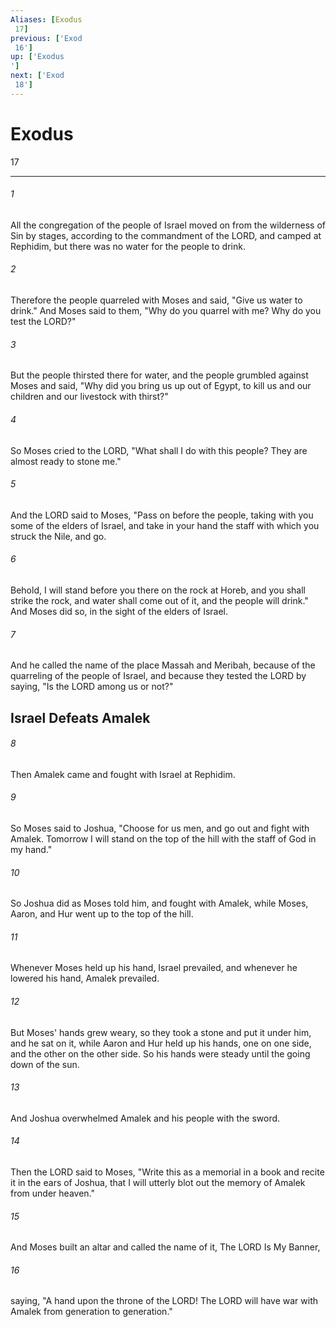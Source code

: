 ```yaml
---
Aliases: [Exodus 17]
previous: ['Exod 16']
up: ['Exodus']
next: ['Exod 18']
---
```

# Exodus 17

***
 

###### 1 
All the congregation of the people of Israel moved on from the wilderness of Sin by stages, according to the commandment of the LORD, and camped at Rephidim, but there was no water for the people to drink.  

###### 2 
Therefore the people quarreled with Moses and said, "Give us water to drink." And Moses said to them, "Why do you quarrel with me? Why do you test the LORD?"  

###### 3 
But the people thirsted there for water, and the people grumbled against Moses and said, "Why did you bring us up out of Egypt, to kill us and our children and our livestock with thirst?"  

###### 4 
So Moses cried to the LORD, "What shall I do with this people? They are almost ready to stone me."  

###### 5 
And the LORD said to Moses, "Pass on before the people, taking with you some of the elders of Israel, and take in your hand the staff with which you struck the Nile, and go.  

###### 6 
Behold, I will stand before you there on the rock at Horeb, and you shall strike the rock, and water shall come out of it, and the people will drink." And Moses did so, in the sight of the elders of Israel.  

###### 7 
And he called the name of the place Massah and Meribah, because of the quarreling of the people of Israel, and because they tested the LORD by saying, "Is the LORD among us or not?"  ## Israel Defeats Amalek  

###### 8 
Then Amalek came and fought with Israel at Rephidim.  

###### 9 
So Moses said to Joshua, "Choose for us men, and go out and fight with Amalek. Tomorrow I will stand on the top of the hill with the staff of God in my hand."  

###### 10 
So Joshua did as Moses told him, and fought with Amalek, while Moses, Aaron, and Hur went up to the top of the hill.  

###### 11 
Whenever Moses held up his hand, Israel prevailed, and whenever he lowered his hand, Amalek prevailed.  

###### 12 
But Moses' hands grew weary, so they took a stone and put it under him, and he sat on it, while Aaron and Hur held up his hands, one on one side, and the other on the other side. So his hands were steady until the going down of the sun.  

###### 13 
And Joshua overwhelmed Amalek and his people with the sword.  

###### 14 
Then the LORD said to Moses, "Write this as a memorial in a book and recite it in the ears of Joshua, that I will utterly blot out the memory of Amalek from under heaven."  

###### 15 
And Moses built an altar and called the name of it, The LORD Is My Banner,  

###### 16 
saying, "A hand upon the throne of the LORD! The LORD will have war with Amalek from generation to generation."
